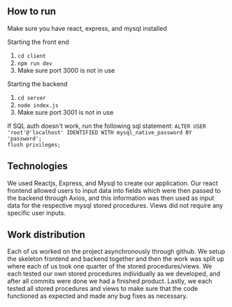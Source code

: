 ## How to run
Make sure you have react, express, and mysql installed

Starting the front end
1. `cd client`
2. `npm run dev`
3. Make sure port 3000 is not in use

Starting the backend
1. `cd server`
2. `node index.js`
3. Make sure port 3001 is not in use

If SQL auth doesn't work, run the following sql statement:
`ALTER USER 'root'@'localhost' IDENTIFIED WITH mysql_native_password BY 'password';`<br>
`flush privileges;`

## Technologies
We used Reactjs, Express, and Mysql to create our application. Our react frontend allowed users to input data into fields which were then passed to the backend through Axios, and this information was then used as input data for the respective mysql stored procedures. Views did not require any specific user inputs. 

## Work distribution
Each of us worked on the project asynchronously through github. We setup the skeleton frontend and backend together and then the work was split up where each of us took one quarter of the stored procedures/views. We each tested our own stored procedures individually as we developed, and after all commits were done we had a finished product. Lastly, we each tested all stored procedures and views to make sure that the code functioned as expected and made any bug fixes as necessary.

